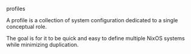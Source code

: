 profiles

A profile is a collection of system configuration dedicated to a single conceptual role.

The goal is for it to be quick and easy to define multiple NixOS systems while minimizing duplication.